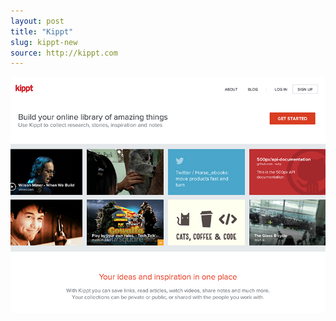 ```yaml
---
layout: post
title: "Kippt"
slug: kippt-new
source: http://kippt.com
---
```


<img src="/screenshots/kippt-new.jpg">
